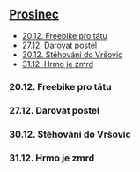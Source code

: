 ## [Prosinec](2020.md) 

- [20.12. Freebike pro tátu](#2012-freebike-pro-tátu)
- [27.12. Darovat postel](#2712-darovat-postel)
- [30.12. Stěhování do Vršovic](#3012-stěhování-do-vršovic)
- [31.12. Hrmo je zmrd](#3112-hrmo-je-zmrd)

### 20.12. Freebike pro tátu

### 27.12. Darovat postel

### 30.12. Stěhování do Vršovic

### 31.12. Hrmo je zmrd

